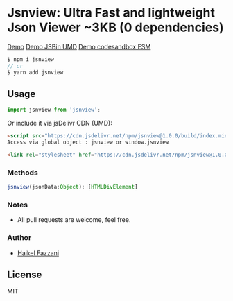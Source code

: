 # Jsnview: Ultra Fast and lightweight Json Viewer ~3KB (0 dependencies)

[Demo](https://json-v.netlify.app/public/)
[Demo JSBin UMD](https://jsbin.com/bovizupahi/1/edit)
[Demo codesandbox ESM](https://codesandbox.io/s/serverless-sound-igd1h)

```js
$ npm i jsnview
// or
$ yarn add jsnview
```

## Usage
```js
import jsnview from 'jsnview';
```

Or include it via jsDelivr CDN (UMD):
```html
<script src="https://cdn.jsdelivr.net/npm/jsnview@1.0.0/build/index.min.js"></script>
Access via global object : jsnview or window.jsnview

<link rel="stylesheet" href="https://cdn.jsdelivr.net/npm/jsnview@1.0.0/build/index.css" />
```

### Methods
```js
jsnview(jsonData:Object): [HTMLDivElement]
```

### Notes
- All pull requests are welcome, feel free.

### Author
- [Haikel Fazzani](https://github.com/haikelfazzani)

## License
MIT